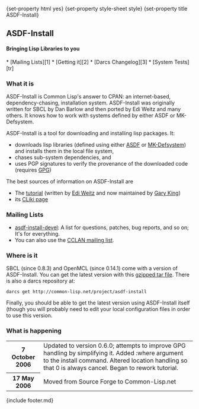 {set-property html yes}
{set-property style-sheet style}
{set-property title ASDF-Install}

<div class="header">

## ASDF-Install

#### Bringing Lisp Libraries to you

</div>
<div class="contents">
<div class="system-links">
  * [Mailing Lists][1]
  * [Getting it][2]
  * [Darcs Changelog][3]
  * [System Tests][tr]
</div>
<div class="system-description">

### What it is

ASDF-Install is Common Lisp's answer to CPAN: an internet-based, dependency-chasing, installation system. ASDF-Install was originally written for SBCL by Dan Barlow and then ported by Edi Weitz and many others. It knows how to work with systems defined by either ASDF or MK-Defsystem.

ASDF-Install is a tool for downloading and installing lisp packages. It: 

  * downloads lisp libraries (defined using either [ASDF][4] or [MK-Defsystem][5]) and installs them in the local file system,
  * chases sub-system dependencies, and 
  * uses PGP signatures to verify the provenance of the downloaded code (requires [GPG][6]) 

The best sources of information on ASDF-Install are

  * The [tutorial][9] (written by [Edi Weitz][8] and now maintained by [Gary King][10])
  * its [CLiki page][7]

<a id="mailing-lists"></a>

### Mailing Lists

  * [asdf-install-devel][11]: A list for questions, patches, bug reports, and so on; It's for everything.
  * You can also use the [CCLAN mailing list][12].

<a href="downloads"></a>

### Where is it

SBCL (since 0.8.3) and OpenMCL (since 0.14.1) come with a version of ASDF-Install. You can get the latest version with this [gzipped tar file][14]. There is also a darcs repository at:
    
    darcs get http://common-lisp.net/project/asdf-install

Finally, you should be able to get the latest version using ASDF-Install itself (though you will probably need to edit your local configuration files in order to use this version.

<a id="news"></a>

### What is happening

<table class="system-news">
  <tr>
    <th>
      7 October 2006
    </th>
    <td>
      Updated to version 0.6.0; attempts to improve GPG handling by simplifying it. Added :where argument to the install command. Altered location handling so that 0 is always cancel. Began to rework tutorial.
    </td>
  </tr>
  <tr>
    <th>
      17 May 2006
    </th>
    <td>
      Moved from Source Forge to Common-Lisp.net
    </td>
  </tr>
</table>


</div>
{include footer.md}
</div>

   [1]: #mailing-lists
   [2]: #downloads
   [3]: changelog.html
   [4]: http://www.cliki.net/asdf
   [5]: http://www.cliki.net/mk-defsystem
   [6]: http://www.gnupg.org/ (GPG Link)
   [7]: http://www.cliki.net/asdf-install
   [8]: http://weitz.de/ (Edi Weitz)
   [9]: tutorial/index.html (ASDF-Install Tutorial)
   [10]: http://www.metabang.com/about-gwking.html
   [11]: http://common-lisp.net/cgi-bin/mailman/listinfo/asdf-install-devel
   [12]: http://sourceforge.net/mail/?group_id=28536 (CCLAN Mailing list link)
   [13]: downloads
   [14]: http://common-lisp.net/project/asdf-install/asdf-install_latest.tar.gz
   [15]: http://common-lisp.net/project/cl-containers/shared/buttons/xhtml.gif (valid xhtml button)
   [16]: http://validator.w3.org/check/referer (xhtml1.1)
   [17]: http://common-lisp.net/project/cl-containers/shared/buttons/hacker.png (hacker emblem)
   [18]: http://www.catb.org/hacker-emblem/ (hacker)
   [19]: http://common-lisp.net/project/cl-containers/shared/buttons/lml2-powered.png (lml2 powered)
   [20]: http://lml2.b9.com/ (lml2 powered)
   [21]: http://common-lisp.net/project/cl-containers/shared/buttons/lambda-lisp.png (ALU emblem)
   [22]: http://www.lisp.org/ (Association of Lisp Users)
   [23]: http://common-lisp.net/project/cl-containers/shared/buttons/lisp-lizard.png (Common-Lisp.net)
   [24]: http://common-lisp.net/ (Common-Lisp.net)
   [tr]: test-report.html
